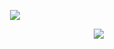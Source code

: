 <html>
  <body>
<p align="center">
<img src="https://ukusyaoi.neocities.org/rinchan/bakabakaniichan.gif">
  <p align="center">
    </body>
</html>


　　　　　　　　　　　　　　　　　　　　　　　　　　　![](https://komarev.com/ghpvc/?username=ukusyaoi&color=95c4bc&label=My+Fans&base=500&)
